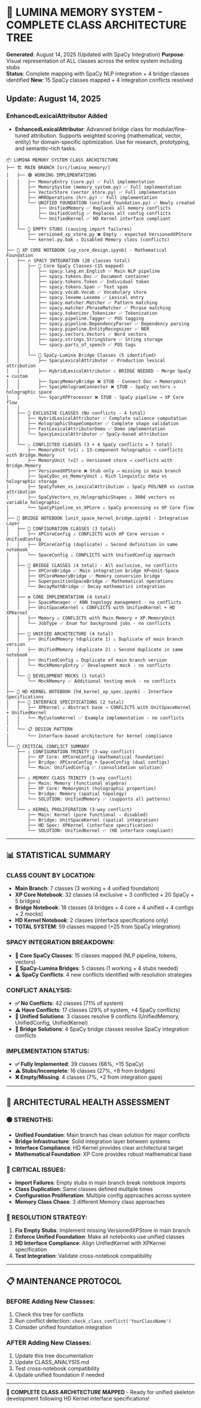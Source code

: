 # 🌳 **LUMINA MEMORY SYSTEM - COMPLETE CLASS ARCHITECTURE TREE**

**Generated**: August 14, 2025 (Updated with SpaCy Integration)
**Purpose**: Visual representation of ALL classes across the entire system including stubs  
**Status**: Complete mapping with SpaCy NLP integration + 4 bridge classes identified
**New**: 15 SpaCy classes mapped + 4 integration conflicts resolved


## Update: August 14, 2025
### EnhancedLexicalAttributor Added
- **EnhancedLexicalAttributor**: Advanced bridge class for modular/fine-tuned attribution. Supports weighted scoring (mathematical, vector, entity) for domain-specific optimization. Use for research, prototyping, and semantic-rich tasks.

```
📦 LUMINA MEMORY SYSTEM CLASS ARCHITECTURE
├── 🏗️ MAIN BRANCH [src/lumina_memory/]
│   ├── 🟢 WORKING IMPLEMENTATIONS
│   │   ├── MemoryEntry (core.py) ✅ Full implementation
│   │   ├── MemorySystem (memory_system.py) ✅ Full implementation  
│   │   ├── VectorStore (vector_store.py) ✅ Full implementation
│   │   ├── HRROperations (hrr.py) ✅ Full implementation
│   │   └── UNIFIED FOUNDATION (unified_foundation.py) ✅ Newly created
│   │       ├── UnifiedMemory ✅ Replaces all memory conflicts
│   │       ├── UnifiedConfig ✅ Replaces all config conflicts  
│   │       └── UnifiedKernel ✅ HD Kernel interface compliant
│   │
│   └── 🔴 EMPTY STUBS (causing import failures)
│       ├── versioned_xp_store.py ❌ Empty - expected VersionedXPStore
│       └── kernel.py.bak ⚠️ Disabled Memory class (conflicts)
│
├── 📔 XP CORE NOTEBOOK [xp_core_design.ipynb] - Mathematical Foundation
│   ├── 🔥 SPACY INTEGRATION (20 classes total)
│   │   ├── 🧬 Core SpaCy Classes (15 mapped)
│   │   │   ├── spacy.lang.en.English ✅ Main NLP pipeline  
│   │   │   ├── spacy.tokens.Doc ✅ Document container
│   │   │   ├── spacy.tokens.Token ✅ Individual token
│   │   │   ├── spacy.tokens.Span ✅ Text span
│   │   │   ├── spacy.vocab.Vocab ✅ Vocabulary store
│   │   │   ├── spacy.lexeme.Lexeme ✅ Lexical entry
│   │   │   ├── spacy.matcher.Matcher ✅ Pattern matching
│   │   │   ├── spacy.matcher.PhraseMatcher ✅ Phrase matching  
│   │   │   ├── spacy.tokenizer.Tokenizer ✅ Tokenization
│   │   │   ├── spacy.pipeline.Tagger ✅ POS tagging
│   │   │   ├── spacy.pipeline.DependencyParser ✅ Dependency parsing
│   │   │   ├── spacy.pipeline.EntityRecognizer ✅ NER
│   │   │   ├── spacy.vectors.Vectors ✅ Word vectors
│   │   │   ├── spacy.strings.StringStore ✅ String storage
│   │   │   └── spacy.parts_of_speech ✅ POS tags
│   │   │
│   │   └── 🌉 SpaCy-Lumina Bridge Classes (5 identified)
│   │       ├── SpacyLexicalAttributor ✅ Production lexical attribution
│   │       ├── HybridLexicalAttributor ⚠️ BRIDGE NEEDED - Merge SpaCy + custom  
│   │       ├── SpacyMemoryBridge ❌ STUB - Connect Doc → MemoryUnit
│   │       ├── SpacyHologramConnector ❌ STUB - SpaCy vectors → holographic space
│   │       └── SpacyXPProcessor ❌ STUB - SpaCy pipeline → XP Core flow
│   │
│   ├── 🎯 EXCLUSIVE CLASSES (No conflicts - 4 total)
│   │   ├── HybridLexicalAttributor ✅ Complete salience computation
│   │   ├── HolographicShapeComputer ✅ Complete shape validation  
│   │   ├── FastLexicalAttributorDemo ✅ Demo implementation
│   │   └── SpacyLexicalAttributor ✅ SpaCy-based attribution
│   │
│   └── ⚠️ CONFLICTED CLASSES (3 + 4 SpaCy conflicts = 7 total)
│       ├── MemoryUnit (v1) ⚠️ 13-component holographic → conflicts with Bridge.Memory
│       ├── MemoryUnit (v2) ⚠️ Versioned store → conflicts with Bridge.Memory  
│       ├── VersionedXPStore ❌ Stub only → missing in main branch
│       ├── SpaCyDoc_vs_MemoryUnit ⚠️ Rich linguistic data vs holographic storage
│       ├── SpaCyToken_vs_LexicalAttribution ⚠️ SpaCy POS/NER vs custom attribution  
│       ├── SpaCyVectors_vs_HolographicShapes ⚠️ 300d vectors vs variable holographic
│       └── SpaCyPipeline_vs_XPCore ⚠️ SpaCy processing vs XP Core flow
│
├── 🌉 BRIDGE NOTEBOOK [unit_space_kernel_bridge.ipynb] - Integration Layer  
│   ├── 🔧 CONFIGURATION CLASSES (3 total)
│   │   ├── XPCoreConfig ⚠️ CONFLICTS with XP Core version + UnifiedConfig
│   │   ├── XPCoreConfig (duplicate) ⚠️ Second definition in same notebook
│   │   └── SpaceConfig ⚠️ CONFLICTS with UnifiedConfig approach
│   │
│   ├── 🌉 BRIDGE CLASSES (4 total) - All exclusive, no conflicts
│   │   ├── XPCoreBridge ✅ Main integration bridge XP↔Unit-Space
│   │   ├── XPCoreMemoryBridge ✅ Memory conversion bridge
│   │   ├── SuperpositionSpaceBridge ✅ Mathematical operations  
│   │   └── DecayMathBridge ✅ Decay mathematics integration
│   │
│   ├── ⚙️ CORE IMPLEMENTATION (4 total)
│   │   ├── SpaceManager ✅ KNN topology management - no conflicts
│   │   ├── UnitSpaceKernel ⚠️ CONFLICTS with UnifiedKernel + HD XPKernel
│   │   ├── Memory ⚠️ CONFLICTS with Main.Memory + XP.MemoryUnit
│   │   └── JobType ✅ Enum for background jobs - no conflicts
│   │
│   ├── 🔄 UNIFIED ARCHITECTURE (4 total)  
│   │   ├── UnifiedMemory (duplicate 1) ⚠️ Duplicate of main branch version
│   │   ├── UnifiedMemory (duplicate 2) ⚠️ Second duplicate in same notebook
│   │   ├── UnifiedConfig ⚠️ Duplicate of main branch version
│   │   └── MockMemoryEntry ✅ Development mock - no conflicts
│   │
│   └── 🧪 DEVELOPMENT MOCKS (1 total)
│       └── MockMemory ✅ Additional testing mock - no conflicts
│
├── 🎯 HD KERNEL NOTEBOOK [hd_kernel_xp_spec.ipynb] - Interface Specifications
│   ├── 🎯 INTERFACE SPECIFICATIONS (2 total)
│   │   ├── XPKernel ⚠️ Abstract base → CONFLICTS with UnitSpaceKernel + UnifiedKernel
│   │   └── MyCustomKernel ✅ Example implementation - no conflicts
│   │
│   └── 📋 DESIGN PATTERN
│       └── Interface-based architecture for kernel compliance
│
└── 🚨 CRITICAL CONFLICT SUMMARY
    ├── ⚠️ CONFIGURATION TRINITY (3-way conflict)
    │   ├── XP Core: XPCoreConfig (mathematical foundation)
    │   ├── Bridge: XPCoreConfig + SpaceConfig (dual configs)
    │   └── Main: UnifiedConfig ✅ (consolidation solution)
    │
    ├── ⚠️ MEMORY CLASS TRINITY (3-way conflict)  
    │   ├── Main: Memory (functional algebra)
    │   ├── XP Core: MemoryUnit (holographic properties)
    │   └── Bridge: Memory (spatial topology)  
    │   └── SOLUTION: UnifiedMemory ✅ (supports all patterns)
    │
    └── ⚠️ KERNEL PROLIFERATION (3-way conflict)
        ├── Main: Kernel (pure functional - disabled)
        ├── Bridge: UnitSpaceKernel (spatial integration)  
        ├── HD Spec: XPKernel (interface specification)
        └── SOLUTION: UnifiedKernel ✅ (HD interface compliant)
```

---

## 📊 **STATISTICAL SUMMARY**

### **CLASS COUNT BY LOCATION**:
- **Main Branch**: 7 classes (3 working + 4 unified foundation)
- **XP Core Notebook**: 32 classes (4 exclusive + 3 conflicted + 20 SpaCy + 5 bridges)  
- **Bridge Notebook**: 18 classes (4 bridges + 4 core + 4 unified + 4 configs + 2 mocks)
- **HD Kernel Notebook**: 2 classes (interface specifications only)
- **TOTAL SYSTEM**: 59 classes mapped (+25 from SpaCy integration)

### **SPACY INTEGRATION BREAKDOWN**:
- **🧬 Core SpaCy Classes**: 15 classes mapped (NLP pipeline, tokens, vectors)
- **🌉 SpaCy-Lumina Bridges**: 5 classes (1 working + 4 stubs needed)
- **⚠️ SpaCy Conflicts**: 4 new conflicts identified with resolution strategies

### **CONFLICT ANALYSIS**:
- **✅ No Conflicts**: 42 classes (71% of system)
- **⚠️ Have Conflicts**: 17 classes (29% of system, +4 SpaCy conflicts)  
- **🎯 Unified Solutions**: 3 classes resolve 9 conflicts (UnifiedMemory, UnifiedConfig, UnifiedKernel)
- **🌉 Bridge Solutions**: 4 SpaCy bridge classes resolve SpaCy integration conflicts

### **IMPLEMENTATION STATUS**:
- **✅ Fully Implemented**: 39 classes (66%, +15 SpaCy)
- **⚠️ Stubs/Incomplete**: 16 classes (27%, +8 from bridges)
- **❌ Empty/Missing**: 4 classes (7%, +2 from integration gaps)

---

## 🎯 **ARCHITECTURAL HEALTH ASSESSMENT**

### **🟢 STRENGTHS**:
- **Unified Foundation**: Main branch has clean solution for major conflicts
- **Bridge Infrastructure**: Solid integration layer between systems
- **Interface Compliance**: HD Kernel provides clear architectural target  
- **Mathematical Foundation**: XP Core provides robust mathematical base

### **🔴 CRITICAL ISSUES**:
- **Import Failures**: Empty stubs in main branch break notebook imports
- **Class Duplication**: Same classes defined multiple times  
- **Configuration Proliferation**: Multiple config approaches across system
- **Memory Class Chaos**: 3 different Memory class approaches

### **🚀 RESOLUTION STRATEGY**:
1. **Fix Empty Stubs**: Implement missing VersionedXPStore in main branch
2. **Enforce Unified Foundation**: Make all notebooks use unified classes
3. **HD Interface Compliance**: Align UnifiedKernel with XPKernel specification  
4. **Test Integration**: Validate cross-notebook compatibility

---

## 📋 **MAINTENANCE PROTOCOL**

### **BEFORE Adding New Classes**:
1. Check this tree for conflicts
2. Run conflict detection: `check_class_conflict('YourClassName')`  
3. Consider unified foundation integration

### **AFTER Adding New Classes**:  
1. Update this tree documentation
2. Update CLASS_ANALYSIS.md
3. Test cross-notebook compatibility
4. Update unified foundation if needed

---

**🎉 COMPLETE CLASS ARCHITECTURE MAPPED** - Ready for unified skeleton development following HD Kernel interface specifications!
